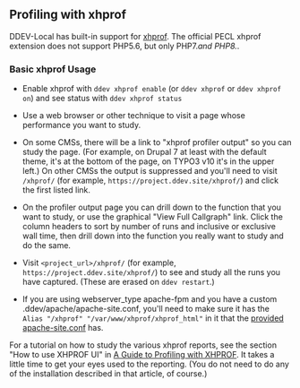 ## Profiling with xhprof

DDEV-Local has built-in support for [xhprof](https://www.php.net/manual/en/book.xhprof.php). The official PECL xhprof extension does not support PHP5.6, but only PHP7.*and PHP8.*.

### Basic xhprof Usage

* Enable xhprof with `ddev xhprof enable` (or `ddev xhprof` or `ddev xhprof on`) and see status with `ddev xhprof status`
* Use a web browser or other technique to visit a page whose performance you want to study.
  
* On some CMSs, there will be a link to "xhprof profiler output" so you can study the page. (For example, on Drupal 7 at least with the default theme, it's at the bottom of the page, on TYPO3 v10 it's in the upper left.) On other CMSs the output is suppressed and you'll need to visit `/xhprof/` (for example, `https://project.ddev.site/xhprof/`) and click the first listed link.
* On the profiler output page you can drill down to the function that you want to study, or use the graphical "View Full Callgraph" link. Click the column headers to sort by number of runs and inclusive or exclusive wall time, then drill down into the function you really want to study and do the same.
* Visit `<project_url>/xhprof/` (for example, `https://project.ddev.site/xhprof/`) to see and study all the runs you have captured. (These are erased on `ddev restart`.)
* If you are using webserver_type apache-fpm and you have a custom .ddev/apache/apache-site.conf, you'll need to make sure it has the `Alias "/xhprof" "/var/www/xhprof/xhprof_html"` in it that the [provided apache-site.conf](https://github.com/drud/ddev/blob/master/pkg/ddevapp/webserver_config_assets/apache-site-php.conf) has.

For a tutorial on how to study the various xhprof reports, see the section "How to use XHPROF UI" in [A Guide to Profiling with XHPROF](https://inviqa.com/blog/profiling-xhprof). It takes a little time to get your eyes used to the reporting. (You do not need to do any of the installation described in that article, of course.)
